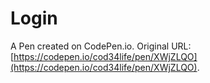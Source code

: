 # Login

A Pen created on CodePen.io. Original URL: [https://codepen.io/cod34life/pen/XWjZLQO](https://codepen.io/cod34life/pen/XWjZLQO).


